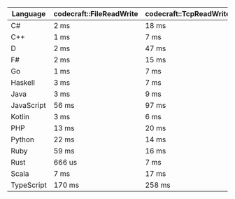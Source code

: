 | Language | codecraft::FileReadWrite | codecraft::TcpReadWrite | example::FileReadWrite | example::TcpReadWrite |
| - | --- | --- | --- | --- |
| C# | 2 ms | 18 ms | 2 ms | 424 us |
| C++ | 1 ms | 7 ms | 487 us | 126 us |
| D | 2 ms | 47 ms | 481 us | 317 us |
| F# | 2 ms | 15 ms | 1 ms | 468 us |
| Go | 1 ms | 7 ms | 581 us | 128 us |
| Haskell | 3 ms | 7 ms | 1 ms | 179 us |
| Java | 3 ms | 9 ms | 1 ms | 411 us |
| JavaScript | 56 ms | 97 ms | 2 ms | 1 ms |
| Kotlin | 3 ms | 6 ms | 1 ms | 356 us |
| PHP | 13 ms | 20 ms | 812 us | 195 us |
| Python | 22 ms | 14 ms | 1 ms | 267 us |
| Ruby | 59 ms | 16 ms | 2 ms | 8 ms |
| Rust | 666 us | 7 ms | 411 us | 114 us |
| Scala | 7 ms | 17 ms | 4 ms | 973 us |
| TypeScript | 170 ms | 258 ms | 3 ms | 2 ms |